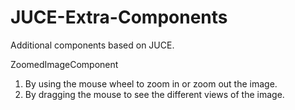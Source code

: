 # JUCE-Extra-Components
Additional components based on JUCE.

ZoomedImageComponent
1. By using the mouse wheel to zoom in or zoom out the image.
2. By dragging the mouse to see the different views of the image.
